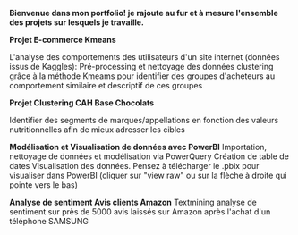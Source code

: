 **Bienvenue dans mon portfolio! je rajoute au fur et à mesure l'ensemble des projets sur lesquels je travaille.**

**Projet E-commerce Kmeans**

L'analyse des comportements des utilisateurs d'un site internet (données issus de Kaggles):
Pré-processing et nettoyage des données
clustering grâce à la méthode Kmeams pour identifier des groupes d'acheteurs au comportement similaire
 et descriptif de ces groupes

 **Projet Clustering CAH Base Chocolats**

Identifier des segments de marques/appellations en fonction des valeurs nutritionnelles afin de mieux adresser les cibles

**Modélisation et Visualisation de données avec PowerBI**
Importation, nettoyage de données et modélisation via PowerQuery Création de table de dates Visualisation des données. Pensez à télécharger le .pbix pour visualiser dans PowerBI (cliquer sur "view raw" ou sur la flèche à droite qui pointe vers le bas)


**Analyse de sentiment Avis clients Amazon**
Textmining analyse de sentiment sur près de 5000 avis laissés sur Amazon après l'achat d'un téléphone SAMSUNG
